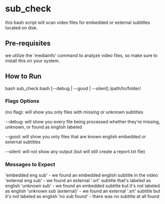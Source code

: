 # sub_check
this bash script will scan video files for embedded or external subtitles located on disk.

## Pre-requisites
we utilize the 'mediainfo' command to analyze video files, so make sure to install this on your system.

## How to Run
bash sub_check.bash [--debug | --good | --silent] /path/to/folder/

### Flags Options
(no flag): will show you only files with missing or unknown subtitles

--debug: will show you every file being processed whether they're missing, unknown, or found as english labeled

--good: will show you only files that are known english embedded or external subtitles

--silent: will not show any output (but will still create a report.txt file)

### Messages to Expect
'embedded eng sub' - we found an embedded english subtitle in the video
'external eng sub' - we found an external '.srt' subtitle that's labeled as english
'unknown sub' - we found an embedded subtitle but it's not labeled as english
'unknown sub (external)' - we found an external '.srt' subtitle but it's not labeled as english
'no sub found' - there was no subtitle at all found
